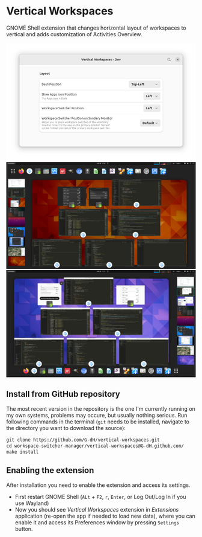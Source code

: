 # Vertical Workspaces

GNOME Shell extension that changes horizontal layout of workspaces to vertical and adds customization of Activities Overview.

![Settings window](screenshots/screenshot.png)
![Default Overview Layout](screenshots/screenshot0.png)
![Custom Overview Layout](screenshots/screenshot1.png)


## Install from GitHub repository
The most recent version in the repository is the one I'm currently running on my own systems, problems may occure, but usually nothing serious.
Run following commands in the terminal (`git` needs to be installed, navigate to the directory you want to download the source):

    git clone https://github.com/G-dH/vertical-workspaces.git
    cd workspace-switcher-manager/vertical-workspaces@G-dH.github.com/
    make install


## Enabling the extension
After installation you need to enable the extension and access its settings.

- First restart GNOME Shell (`ALt` + `F2`, `r`, `Enter`, or Log Out/Log In if you use Wayland)
- Now you should see *Vertical Workspaces* extension in *Extensions* application (re-open the app if needed to load new data), where you can enable it and access its Preferences window by pressing `Settings` button.